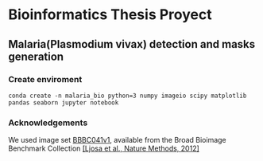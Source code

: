 # Bioinformatics Thesis Proyect

## Malaria(Plasmodium vivax) detection and masks generation

### Create enviroment
```
conda create -n malaria_bio python=3 numpy imageio scipy matplotlib pandas seaborn jupyter notebook
```



### Acknowledgements
We used image set [BBBC041v1](https://data.broadinstitute.org/bbbc/BBBC041/), available from the Broad Bioimage Benchmark Collection [[Ljosa et al., Nature Methods, 2012]](https://www.nature.com/articles/nmeth.2083)
